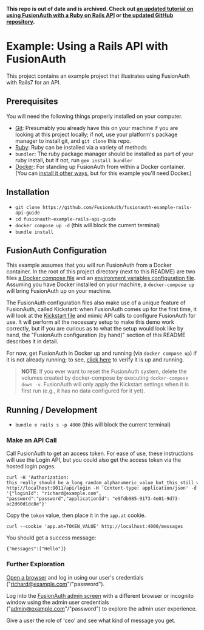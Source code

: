 **This repo is out of date and is archived. Check out [an updated tutorial on using FusionAuth with a Ruby on Rails API](https://fusionauth.io/docs/quickstarts/quickstart-ruby-on-rails-api) or [the updated GitHub repository](https://github.com/FusionAuth/fusionauth-quickstart-ruby-on-rails-api).**

# Example: Using a Rails API with FusionAuth

This project contains an example project that illustrates using FusionAuth with Rails7 for an API.

## Prerequisites
You will need the following things properly installed on your computer.

* [Git](http://git-scm.com/): Presumably you already have this on your machine if you are looking at this project locally; if not, use your platform's package manager to install git, and `git clone` this repo.
* [Ruby](https://www.ruby-lang.org/en/): Ruby can be installed via a variety of methods
* `bundler`: The ruby package manager should be installed as part of your ruby install, but if not, run `gem install bundler`
* [Docker](https://www.docker.com): For standing up FusionAuth from within a Docker container. (You can [install it other ways](https://fusionauth.io/docs/v1/tech/installation-guide/), but for this example you'll need Docker.)

## Installation
* `git clone https://github.com/FusionAuth/fusionauth-example-rails-api-guide`
* `cd fusionauth-example-rails-api-guide`
* `docker compose up -d` (this will block the current terminal)
* `bundle install`

## FusionAuth Configuration

This example assumes that you will run FusionAuth from a Docker container. In the root of this project directory (next to this README) are two files [a Docker compose file](./docker-compose.yml) and an [environment variables configuration file](./.env). Assuming you have Docker installed on your machine, a `docker-compose up` will bring FusionAuth up on your machine.

The FusionAuth configuration files also make use of a unique feature of FusionAuth, called Kickstart: when FusionAuth comes up for the first time, it will look at the [Kickstart file](./kickstart/kickstart.json) and mimic API calls to configure FusionAuth for use. It will perform all the necessary setup to make this demo work correctly, but if you are curious as to what the setup would look like by hand, the "FusionAuth configuration (by hand)" section of this README describes it in detail.

For now, get FusionAuth in Docker up and running (via `docker compose up`) if it is not already running; to see, [click here](http://localhost:9011/) to verify it is up and running.

> **NOTE**: If you ever want to reset the FusionAuth system, delete the volumes created by docker-compose by executing `docker-compose down -v`. FusionAuth will only apply the Kickstart settings when it is first run (e.g., it has no data configured for it yet).


## Running / Development

* `bundle e rails s -p 4000` (this will block the current terminal)

### Make an API Call

Call FusionAuth to get an access token. For ease of use, these instructions will use the Login API, but you could also get the access token via the hosted login pages.

```
curl -H 'Authorization: this_really_should_be_a_long_random_alphanumeric_value_but_this_still_works' http://localhost:9011/api/login -H 'Content-type: application/json' -d '{"loginId": "richard@example.com", "password":"password","applicationId": "e9fdb985-9173-4e01-9d73-ac2d60d1dc8e"}'
```

Copy the `token` value, then place it in the `app.at` cookie.

```
curl --cookie 'app.at=TOKEN_VALUE' http://localhost:4000/messages
```

You should get a success message:

```
{"messages":["Hello"]}
```

### Further Exploration

[Open a browser](http://localhost:4000) and log in using our user's credentials ("richard@example.com"/"password").

Log into the [FusionAuth admin screen](http://localhost:9011) with a different browser or incognito window using the admin user credentials ("admin@example.com"/"password") to explore the admin user experience.

Give a user the role of 'ceo' and see what kind of message you get.
